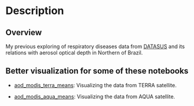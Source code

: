 # Description

## Overview

My previous exploring of respiratory diseases data from [DATASUS](http://datasus.saude.gov.br/) and its relations with aerosol optical depth in Northern of Brazil.

## Better visualization for some of these notebooks

 - [aod_modis_terra_means](https://nbviewer.jupyter.org/github/SandroAlex/phd/blob/master/notebooks/aerosol_health/aod_modis_terra_means.ipynb?flush_cache=true): Visualizing the data from TERRA satellite.
 
 - [aod_modis_aqua_means](https://nbviewer.jupyter.org/github/SandroAlex/phd/blob/master/notebooks/aerosol_health/aod_modis_aqua_means.ipynb?flush_cache=true): Visualizing the data from AQUA satellite.
